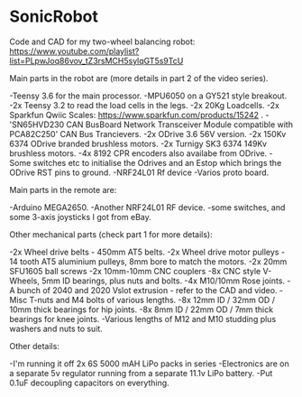 # SonicRobot

Code and CAD for my two-wheel balancing robot:  https://www.youtube.com/playlist?list=PLpwJoq86vov_tZ3rsMCH5sylqGT5s9TcU

Main parts in the robot are (more details in part 2 of the video series).

-Teensy 3.6 for the main processor.
-MPU6050 on a GY521 style breakout.
-2x Teensy 3.2 to read the load cells in the legs.
-2x 20Kg Loadcells.
-2x Sparkfun Qwiic Scales: https://www.sparkfun.com/products/15242 .
-'SN65HVD230 CAN BusBoard Network Transceiver Module compatible with PCA82C250' CAN Bus Trancievers.
-2x ODrive 3.6 56V version.
-2x 150Kv 6374 ODrive branded brushless motors.
-2x Turnigy SK3 6374 149Kv brushless motors.
-4x 8192 CPR encoders also availabe from ODrive.
-Some switches etc to initialise the Odrives and an Estop which brings the ODrive RST pins to ground.
-NRF24L01 Rf device
-Varios proto board.

Main parts in the remote are:

-Arduino MEGA2650.
-Another NRF24L01 RF device.
-some switches, and some 3-axis joysticks I got from eBay.

Other mechanical parts (check part 1 for  more details):

-2x Wheel drive belts - 450mm AT5 belts.
-2x Wheel drive motor pulleys - 14 tooth AT5 aluminium pulleys, 8mm bore to match the motors.
-2x 20mm SFU1605 ball screws
-2x 10mm-10mm CNC couplers
-8x CNC style V-Wheels, 5mm ID bearings, plus nuts and bolts.
-4x M10/10mm Rose joints.
-A bunch of 2040 and 2020 Vslot extrusion - refer to the CAD and video.
-Misc T-nuts and M4 bolts of various lengths.
-8x 12mm ID / 32mm OD / 10mm thick bearings for hip joints.
-8x 8mm ID / 22mm OD / 7mm thick bearings for knee joints.
-Various lengths of M12 and M10 studding plus washers and nuts to suit.

Other details:

-I'm running it off 2x 6S 5000 mAH LiPo packs in series
-Electronics are on a separate 5v regulator running from a separate 11.1v LiPo battery.
-Put 0.1uF decoupling capacitors on everything.
